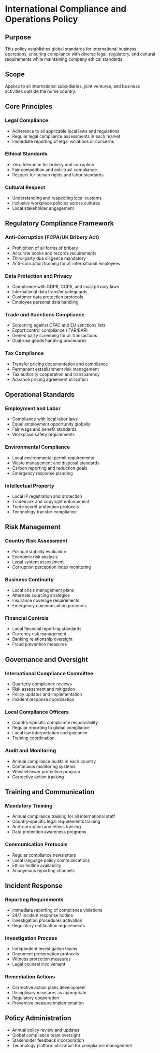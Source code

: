 # International Compliance and Operations Policy

## Purpose
This policy establishes global standards for international business operations, ensuring compliance with diverse legal, regulatory, and cultural requirements while maintaining company ethical standards.

## Scope
Applies to all international subsidiaries, joint ventures, and business activities outside the home country.

## Core Principles

### Legal Compliance
- Adherence to all applicable local laws and regulations
- Regular legal compliance assessments in each market
- Immediate reporting of legal violations or concerns

### Ethical Standards
- Zero tolerance for bribery and corruption
- Fair competition and anti-trust compliance
- Respect for human rights and labor standards

### Cultural Respect
- Understanding and respecting local customs
- Inclusive workplace policies across cultures
- Local stakeholder engagement

## Regulatory Compliance Framework

### Anti-Corruption (FCPA/UK Bribery Act)
- Prohibition of all forms of bribery
- Accurate books and records requirements
- Third-party due diligence mandatory
- Anti-corruption training for all international employees

### Data Protection and Privacy
- Compliance with GDPR, CCPA, and local privacy laws
- International data transfer safeguards
- Customer data protection protocols
- Employee personal data handling

### Trade and Sanctions Compliance
- Screening against OFAC and EU sanctions lists
- Export control compliance (ITAR/EAR)
- Denied party screening for all transactions
- Dual-use goods handling procedures

### Tax Compliance
- Transfer pricing documentation and compliance
- Permanent establishment risk management
- Tax authority cooperation and transparency
- Advance pricing agreement utilization

## Operational Standards

### Employment and Labor
- Compliance with local labor laws
- Equal employment opportunity globally
- Fair wage and benefit standards
- Workplace safety requirements

### Environmental Compliance
- Local environmental permit requirements
- Waste management and disposal standards
- Carbon reporting and reduction goals
- Emergency response planning

### Intellectual Property
- Local IP registration and protection
- Trademark and copyright enforcement
- Trade secret protection protocols
- Technology transfer compliance

## Risk Management

### Country Risk Assessment
- Political stability evaluation
- Economic risk analysis
- Legal system assessment
- Corruption perception index monitoring

### Business Continuity
- Local crisis management plans
- Alternate sourcing strategies
- Insurance coverage requirements
- Emergency communication protocols

### Financial Controls
- Local financial reporting standards
- Currency risk management
- Banking relationship oversight
- Fraud prevention measures

## Governance and Oversight

### International Compliance Committee
- Quarterly compliance reviews
- Risk assessment and mitigation
- Policy updates and implementation
- Incident response coordination

### Local Compliance Officers
- Country-specific compliance responsibility
- Regular reporting to global compliance
- Local law interpretation and guidance
- Training coordination

### Audit and Monitoring
- Annual compliance audits in each country
- Continuous monitoring systems
- Whistleblower protection program
- Corrective action tracking

## Training and Communication

### Mandatory Training
- Annual compliance training for all international staff
- Country-specific legal requirements training
- Anti-corruption and ethics training
- Data protection awareness programs

### Communication Protocols
- Regular compliance newsletters
- Local language policy communications
- Ethics hotline availability
- Anonymous reporting channels

## Incident Response

### Reporting Requirements
- Immediate reporting of compliance violations
- 24/7 incident response hotline
- Investigation procedures activation
- Regulatory notification requirements

### Investigation Process
- Independent investigation teams
- Document preservation protocols
- Witness protection measures
- Legal counsel involvement

### Remediation Actions
- Corrective action plans development
- Disciplinary measures as appropriate
- Regulatory cooperation
- Preventive measure implementation

## Policy Administration
- Annual policy review and updates
- Global compliance team oversight
- Stakeholder feedback incorporation
- Technology platform utilization for compliance management
